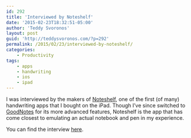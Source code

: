 ```yaml
---
id: 292
title: 'Interviewed by Noteshelf'
date: '2015-02-23T18:32:51-05:00'
author: 'Teddy Svoronos'
layout: post
guid: 'http://teddysvoronos.com/?p=292'
permalink: /2015/02/23/interviewed-by-noteshelf/
categories:
    - Productivity
tags:
    - apps
    - handwriting
    - ios
    - ipad
---
```


<p>I was interviewed by the makers of <a href="http://www.noteshelf.net" target="_blank">Noteshelf</a>, one of the first (of many) handwriting apps that I bought on the iPad. Though I&#8217;ve since switched to <a href="http://www.goodnotesapp.com" target="_blank">GoodNotes</a> for its more advanced features, Noteshelf is the app that has come closest to emulating an actual notebook and pen in my experience.</p>

<p>You can find the interview <a href="http://noteshelf-blog.tumblr.com/post/110119906963/a-phd-student-jazz-guitarists-take-on-his" target="_blank">here</a>.</p>